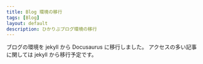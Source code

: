 ```yaml
---
title: Blog 環境の移行
tags: [Blog]
layout: default
description: ひかりぶブログ環境の移行
---
```


ブログの環境を jekyll から Docusaurus に移行しました。
アクセスの多い記事に関しては jekyll から移行予定です。